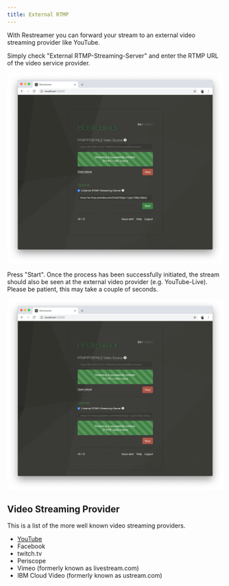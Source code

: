 ```yaml
---
title: External RTMP
---
```


With Restreamer you can forward your stream to an external video streaming provider like YouTube.

Simply check "External RTMP-Streaming-Server" and enter the RTMP URL of the video service provider.

![External RTMP](../img/guides-rtsp-url-streaming-external-youtube.png)

Press "Start". Once the process has been successfully initiated, the stream should also be seen at the external video provider (e.g. YouTube-Live).
Please be patient, this may take a couple of seconds.

![External RTMP](../img/guides-rtsp-url-streaming-external-youtube-streaming.png)

## Video Streaming Provider

This is a list of the more well known video streaming providers.

- [YouTube](guides-youtube.html)
- Facebook
- twitch.tv
- Periscope
- Vimeo (formerly known as livestream.com)
- IBM Cloud Video (formerly known as ustream.com)
